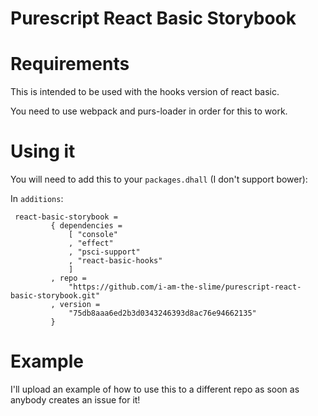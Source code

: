# Purescript React Basic Storybook

# Requirements
This is intended to be used with the hooks version of react basic.

You need to use webpack and purs-loader in order for this to work. 

# Using it
You will need to add this to your `packages.dhall` (I don't support bower):

In `additions`:
```
 react-basic-storybook =
         { dependencies =
             [ "console"
             , "effect"
             , "psci-support"
             , "react-basic-hooks"
             ]
         , repo =
             "https://github.com/i-am-the-slime/purescript-react-basic-storybook.git"
         , version =
             "75db8aaa6ed2b3d0343246393d8ac76e94662135"
         }
```

# Example
I'll upload an example of how to use this to a different repo as soon as anybody creates an issue for it!


